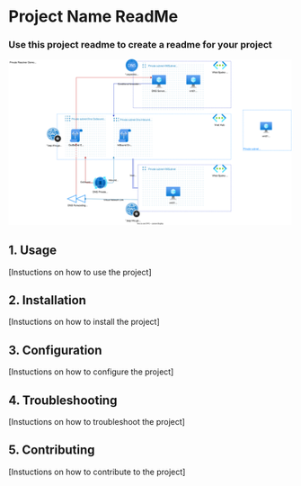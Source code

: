# Project Name ReadMe
### Use this project readme to create a readme for your project
![Alt text](draw.io/private-resolver-demo.svg)

## 1. Usage 
[Instuctions on how to use the project]
## 2. Installation
[Instuctions on how to install the project]
## 3. Configuration
[Instuctions on how to configure the project]
## 4. Troubleshooting
[Instuctions on how to troubleshoot the project]
## 5. Contributing
[Instuctions on how to contribute to the project]

